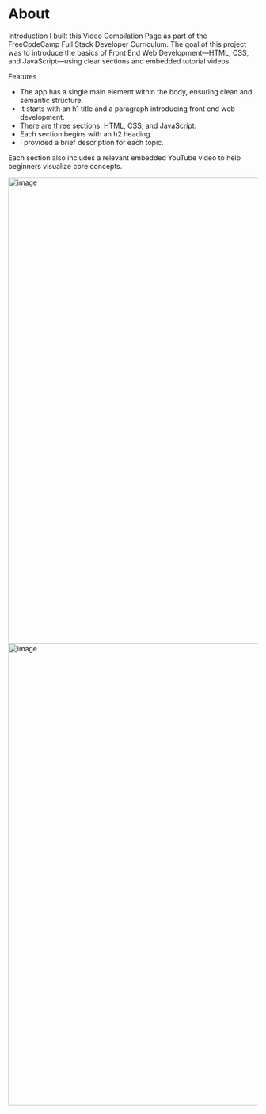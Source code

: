 # About
Introduction
I built this Video Compilation Page as part of the FreeCodeCamp Full Stack Developer Curriculum. The goal of this project was to introduce the basics of Front End Web Development—HTML, CSS, and JavaScript—using clear sections and embedded tutorial videos.

Features
- The app has a single main element within the body, ensuring clean and semantic structure.
- It starts with an h1 title and a paragraph introducing front end web development.
- There are three sections: HTML, CSS, and JavaScript.
- Each section begins with an h2 heading.
- I provided a brief description for each topic.

Each section also includes a relevant embedded YouTube video to help beginners visualize core concepts.

<img width="1919" height="940" alt="image" src="https://github.com/user-attachments/assets/5e5fc39c-5830-4a1b-b4c9-981fa9abd352" />
<img width="1913" height="932" alt="image" src="https://github.com/user-attachments/assets/be649cd6-f430-4639-a4bf-85b7771f228e" />
